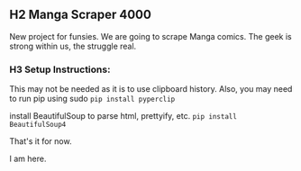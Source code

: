 ## H2 Manga Scraper 4000
New project for funsies. We are going to scrape Manga comics. The geek is strong within us, the struggle real.

### H3 Setup Instructions:

This may not be needed as it is to use clipboard history.
Also, you may need to run pip using sudo
`pip install pyperclip`

install BeautifulSoup to parse html, prettyify, etc.
`pip install BeautifulSoup4`

That's it for now.


I am here.

